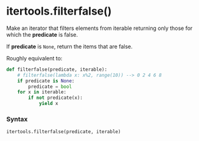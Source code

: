 # itertools.filterfalse()

Make an iterator that filters elements from iterable returning only those for which the **predicate** is false.

If **predicate** is `None`, return the items that are false.

Roughly equivalent to:

```python
def filterfalse(predicate, iterable):
    # filterfalse(lambda x: x%2, range(10)) --> 0 2 4 6 8
    if predicate is None:
        predicate = bool
    for x in iterable:
        if not predicate(x):
            yield x
```

### Syntax

```python
itertools.filterfalse(predicate, iterable)
```